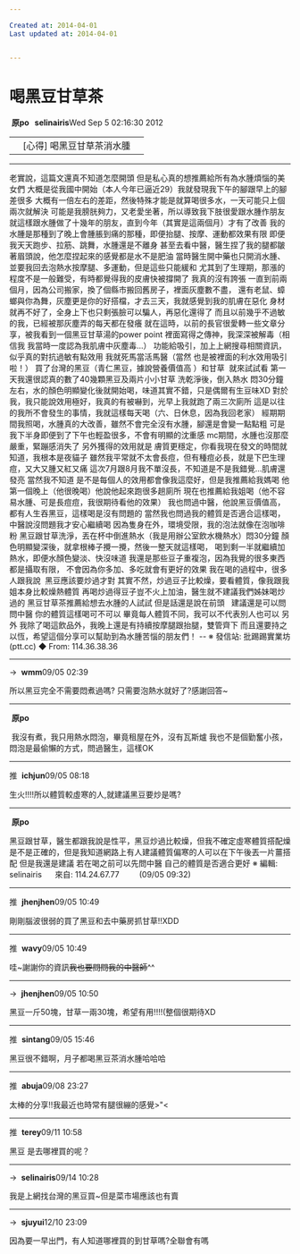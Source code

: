 ```yaml
---

Created at: 2014-04-01
Last updated at: 2014-04-01


---
```


# 喝黑豆甘草茶


 **原po   selinairis**Wed Sep 5 02:16:30 2012

|     |     |     |
| --- | --- | --- |
|     | \[心得\] 喝黑豆甘草茶消水腫 |     |

* * *

老實說，這篇文還真不知道怎麼開頭
但是私心真的想推薦給所有為水腫煩惱的美女們
大概是從我國中開始（本人今年已逼近29）我就發現我下午的腳跟早上的腳差很多
大概有一倍左右的差距，然後特殊才能是就算喝很多水，一天可能只上個兩次就解決
可能是我膀胱夠力，又老愛坐著，所以導致我下肢很愛跟水腫作朋友
就這樣跟水腫做了十幾年的朋友，直到今年（其實是這兩個月）才有了改善
我的水腫是那種到了晚上會腫脹到痛的那種，即便抬腿、按摩、運動都效果有限
即便我天天跑步、拉筋、跳舞，水腫還是不離身
甚至去看中醫，醫生捏了我的腿都皺著眉頭說，他怎麼捏起來的感覺都是水不是肥油
當時醫生開中藥也只開消水腫、並要我回去泡熱水按摩腿、多運動，但是這些只能緩和
尤其到了生理期，那漲的程度不是一般難受，有時都覺得我的皮膚快被撐開了
我真的沒有誇張
一直到前兩個月，因為公司搬家，換了個縣市搬回舊房子，裡面灰塵數不盡，
還有老鼠、蟑螂與你為舞，灰塵更是你的好搭檔，才去三天，我就感覺到我的肌膚在惡化
身材就再不好了，全身上下也只剩張臉可以騙人，再惡化還得了
而且以前幾乎不過敏的我，已經被那灰塵弄的每天都在發癢
就在這時，以前的長官很愛轉一些文章分享，被我看到一個黑豆甘草湯的power point
裡面寫得之傳神，我深深被解毒（相信我 我當時一度認為我肌膚中灰塵毒...）
功能給吸引，加上上網搜尋相關資訊，似乎真的對抗過敏有點效用
我就死馬當活馬醫（當然 也是被裡面的利水效用吸引啦！）
買了台灣的黑豆（青仁黑豆，據說營養價值高 ）和甘草  就來試試看
第一天我還很認真的數了40幾顆黑豆及兩片小小甘草 洗乾淨後，倒入熱水
悶30分鐘左右，水的顏色明顯變化後就開始喝，味道其實不錯，只是偶爾有生豆味XD
對於我，我只能說效用極好，我真的有被嚇到，光早上我就跑了兩三次廁所
這是以往的我所不會發生的事情，我就這樣每天喝（六、日休息，因為我回老家）
經期期間我照喝，水腫真的大改善，雖然不會完全沒有水腫，腳還是會變一點點粗
可是我下半身即便到了下午也輕盈很多，不會有明顯的沈重感
mc期間，水腫也沒那麼嚴重，緊蹦感消失了
另外獲得的效用就是 膚質更穩定，你看我現在發文的時間就知道，我根本是夜貓子
雖然我平常就不太會長痘，但有種痘必長，就是下巴生理痘，又大又腫又紅又痛
這次7月跟8月我不單沒長，不知道是不是我錯覺...肌膚還發亮
當然我不知道 是不是每個人的效用都會像我這麼好，但是我推薦給我媽喝
他第一個晚上（他很晚喝）他說他起來跑很多趟廁所
現在也推薦給我姐喝（他不容易水腫、可是長痘痘，我很期待看他的效果）
我也問過中醫，他說黑豆價值高，都有人生吞黑豆，這樣喝是沒有問題的
當然我也問過我的體質是否適合這樣喝，中醫說沒問題我才安心繼續喝
因為隻身在外，環境受限，我的泡法就像在泡咖啡粉
黑豆跟甘草洗淨，丟在杯中倒進熱水（我是用辦公室飲水機熱水）悶30分鐘
顏色明顯變深後，就拿根棒子攪一攪，然後一整天就這樣喝，
喝到剩一半就繼續加熱水，即便水顏色變淡、快沒味道
我還是那些豆子重複泡，因為我覺的很多東西都是攝取有限，
不會因為你多加、多吃就會有更好的效果
我在喝的過程中，很多人跟我說  黑豆應該要炒過才對
其實不然，炒過豆子比較燥，要看體質，像我跟我姐本身比較燥熱體質
再喝炒過得豆子豈不火上加油，醫生就不建議我們姊妹喝炒過的
黑豆甘草茶推薦給想去水腫的人試試
但是話還是說在前頭   建議還是可以問問中醫 你的體質這樣喝可不可以
畢竟每人體質不同，我可以不代表別人也可以
另外 我除了喝這飲品外，我晚上還是有持續按摩腿跟抬腿，雙管齊下
而且還要持之以恆，希望這個分享可以幫助到為水腫苦惱的朋友們！
\--
※ 發信站: 批踢踢實業坊(ptt.cc)
◆ From: 114.36.38.36

* * *

→  **wmm**09/05 02:39

所以黑豆完全不需要悶煮過嗎? 只需要泡熱水就好了?感謝回答~

* * *

 **原po**

 我沒有煮，我只用熱水悶泡，畢竟租屋在外，沒有瓦斯爐
我也不是個勤奮小孩，悶泡是最偷懶的方式，問過醫生，這樣OK

* * *

推  **ichjun**09/05 08:18

生火!!!!所以體質較虛寒的人,就建議黑豆要炒是嗎?

* * *

 **原po**

黑豆跟甘草，醫生都跟我說是性平，黑豆炒過比較燥，但我不確定虛寒體質搭配燥
是不是正確的，但是我知道網路上有人建議體質偏寒的人可以在下午後丟一片薑搭配
但是我還是建議 若在喝之前可以先問中醫 自己的體質是否適合更好
※ 編輯: selinairis      來自: 114.24.67.77         (09/05 09:32)
 

* * *

推  **jhenjhen**09/05 10:49

剛剛腦波很弱的買了黑豆和去中藥房抓甘草!!XDD

* * *

推  **wavy**09/05 10:49

哇~謝謝你的資訊~~我也要問問我的中醫師~~^^

* * *

→  **jhenjhen**09/05 10:50

黑豆一斤50塊，甘草一兩30塊，希望有用!!!!(整個很期待XD

* * *

推  **sintang**09/05 15:46

黑豆很不錯啊，月子都喝黑豆茶消水腫哈哈哈

* * *

推  **abuja**09/08 23:27

太棒的分享!!我最近也時常有腿很繃的感覺>"<

* * *

推  **terey**09/11 10:58

黑豆 是去哪裡買的呢？

* * *

→  **selinairis**09/14 10:28

我是上網找台灣的黑豆買~但是菜市場應該也有賣

* * *

→  **sjuyui**12/10 23:09

因為要一早出門，有人知道哪裡買的到甘草嗎?全聯會有嗎

